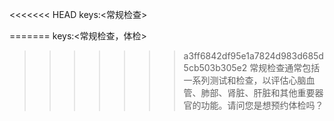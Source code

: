 <<<<<<< HEAD
keys:<常规检查>

=======
keys:<常规检查，体检>

>>>>>>> a3ff6842df95e1a7824d983d685d5cb503b305e2
常规检查通常包括一系列测试和检查，以评估心脑血管、肺部、肾脏、肝脏和其他重要器官的功能。请问您是想预约体检吗？